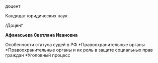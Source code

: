 доцент

Кандидат юридических наук

/Доцент

**Афанасьева Светлана Ивановна**

Особенности статуса судей в РФ
	*Правоохранительные органы
	*Правоохранительные органы и их роль в защите социальных прав граждан
	*Уголовный процесс